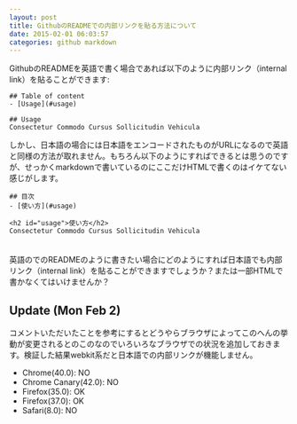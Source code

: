 ```yaml
---
layout: post
title: GithubのREADMEでの内部リンクを貼る方法について
date: 2015-02-01 06:03:57
categories: github markdown
---
```

<p>GithubのREADMEを英語で書く場合であれば以下のように内部リンク（internal link）を貼ることができます:</p>

<pre><code>## Table of content
- [Usage](#usage)

## Usage 
Consectetur Commodo Cursus Sollicitudin Vehicula
</code></pre>

<p>しかし、日本語の場合には日本語をエンコードされたものがURLになるので英語と同様の方法が取れません。もちろん以下のようにすればできるとは思うのですが、せっかくmarkdownで書いているのにここだけHTMLで書くのはイケてない感じがします。</p>

<pre><code>## 目次
- [使い方](#usage)

&lt;h2 id="usage"&gt;使い方&lt;/h2&gt;
Consectetur Commodo Cursus Sollicitudin Vehicula
</code></pre>

<p>　　<br>
英語のでのREADMEのように書きたい場合にどのようにすれば日本語でも内部リンク（internal link）を貼ることができますでしょうか？または一部HTMLで書かなくてはいけませんか？</p>

<h2>Update (Mon Feb 2)</h2>

<p>コメントいただいたことを参考にするとどうやらブラウザによってこのへんの挙動が変更されるとのこのなのでいろいろなブラウザでの状況を追加しておきます。検証した結果webkit系だと日本語での内部リンクが機能しません。</p>

<ul>
<li>Chrome(40.0): NO</li>
<li>Chrome Canary(42.0): NO</li>
<li>Firefox(35.0): OK</li>
<li>Firefox(37.0): OK</li>
<li>Safari(8.0): NO</li>
</ul>
